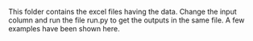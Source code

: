 This folder contains the excel files having the data. Change the input column and run the file run.py to get the outputs in the same file.
A few examples have been shown here.
